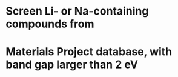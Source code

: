 # Screen Li- or Na-containing compounds from
# Materials Project database, with band gap larger than 2 eV
